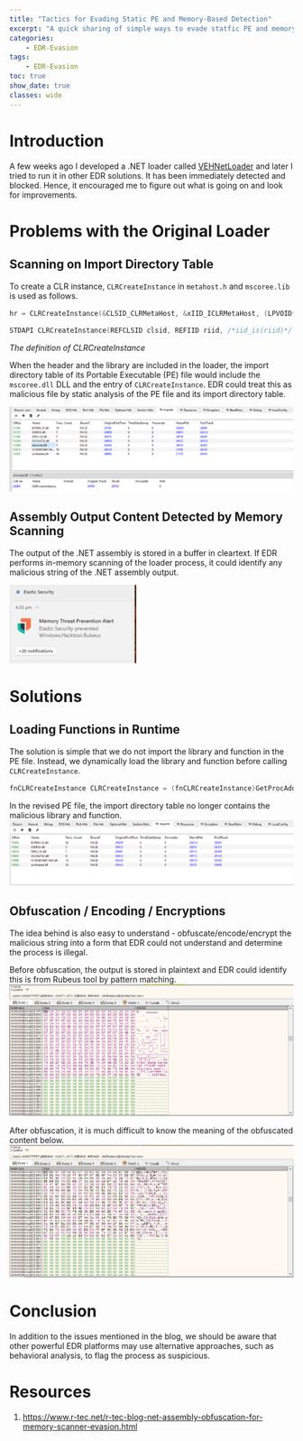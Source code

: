```yaml
---
title: "Tactics for Evading Static PE and Memory-Based Detection"
excerpt: "A quick sharing of simple ways to evade statfic PE and memory scanning."
categories:
    - EDR-Evasion
tags:
    - EDR-Evasion
toc: true
show_date: true
classes: wide
---
```


# Introduction
A few weeks ago I developed a .NET loader called [VEHNetLoader](https://github.com/patrickt2017/VEHNetLoader) and later I tried to run it in other EDR solutions. It has been immediately detected and blocked. Hence, it encouraged me to figure out what is going on and look for improvements.

# Problems with the Original Loader
## Scanning on Import Directory Table
To create a CLR instance, `CLRCreateInstance` in `metahost.h` and `mscoree.lib` is used as follows.
```c
hr = CLRCreateInstance(&CLSID_CLRMetaHost, &xIID_ICLRMetaHost, (LPVOID*)&pMetaHost);
```

```c
STDAPI CLRCreateInstance(REFCLSID clsid, REFIID riid, /*iid_is(riid)*/ LPVOID *ppInterface);
```
_The definition of CLRCreateInstance_

When the header and the library are included in the loader, the import directory table of its Portable Executable (PE) file would include the `mscoree.dll` DLL and the entry of `CLRCreateInstance`. EDR could treat this as malicious file by static analysis of the PE file and its import directory table.

![](/assets/images/2025-07-20-Evading-EDR-PE.png)

## Assembly Output Content Detected by Memory Scanning
The output of the .NET assembly is stored in a buffer in cleartext. If EDR performs in-memory scanning of the loader process, it could identify any malicious string of the .NET assembly output.

![](/assets/images/2025-07-20-Evading-EDR-Memory-Scanning.png)

# Solutions
## Loading Functions in Runtime

The solution is simple that we do not import the library and function in the PE file. Instead, we dynamically load the library and function before calling `CLRCreateInstance`.

```c
fnCLRCreateInstance CLRCreateInstance = (fnCLRCreateInstance)GetProcAddress(LoadLibraryW(L"mscoree.dll"), "CLRCreateInstance");
```

In the revised PE file, the import directory table no longer contains the malicious library and function.
![](/assets/images/2025-07-20-Evading-EDR-PE-2.png)

## Obfuscation / Encoding / Encryptions

The idea behind is also easy to understand - obfuscate/encode/encrypt the malicious string into a form that EDR could not understand and determine the process is illegal.

Before obfuscation, the output is stored in plaintext and EDR could identify this is from Rubeus tool by pattern matching.
![](/assets/images/2025-07-20-Evading-EDR-Memory-Scanning-2.png)

After obfuscation, it is much difficult to know the meaning of the obfuscated content below.
![](/assets/images/2025-07-20-Evading-EDR-Memory-Scanning-3.png)

# Conclusion

In addition to the issues mentioned in the blog, we should be aware that other powerful EDR platforms may use alternative approaches, such as behavioral analysis, to flag the process as suspicious.

# Resources
1. https://www.r-tec.net/r-tec-blog-net-assembly-obfuscation-for-memory-scanner-evasion.html
